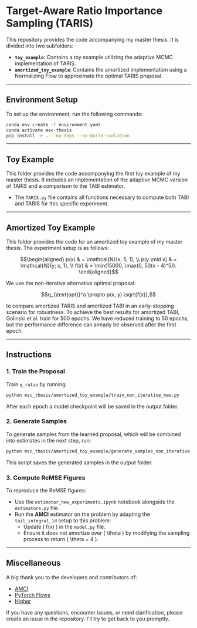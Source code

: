 # **Target-Aware Ratio Importance Sampling (TARIS)**

This repository provides the code accompanying my master thesis. It is divided into two subfolders: 

- **`toy_example`**: Contains a toy example utilizing the adaptive MCMC implementation of TARIS.  
- **`amortized_toy_example`**: Contains the amortized implementation using a Normalizing Flow to approximate the optimal TARIS proposal.

---

## **Environment Setup**

To set up the environment, run the following commands:

```bash
conda env create -f environment.yaml
conda activate msc-thesis
pip install -e . --no-deps --no-build-isolation
```

---

## **Toy Example**

This folder provides the code accompanying the first toy example of my master thesis. It includes an implementation of the adaptive MCMC version of TARIS and a comparison to the TABI estimator.  

- The `TARIS.py` file contains all functions necessary to compute both TABI and TARIS for this specific experiment.

---

## **Amortized Toy Example**

This folder provides the code for an amortized toy example of my master thesis. The experiment setup is as follows:

```math
\begin{aligned}
   p(x) & = \mathcal{N}(x; 5, 1), \\ 
   p(y \mid x) & = \mathcal{N}(y; x, 1), \\ 
   f(x) & = \min(15000, \max(0, 50(x - 4)^5)).
\end{aligned}
```

We use the non-iterative alternative optimal proposal:  
```math
q_{\text{opt}}^a \propto p(x, y) \sqrt{f(x)},
```  
to compare amortized TARIS and amortized TABI in an early-stopping scenario for robustness. To achieve the best results for amortized TABI, Golinski et al. train for 500 epochs. We have reduced training to 50 epochs, but the performance difference can already be observed after the first epoch.

---

## **Instructions**

### 1. Train the Proposal
Train `q_ratio` by running:
```bash
python msc_thesis/amortized_toy_example/train_non_iterative_new.py
```
After each epoch a model checkpoint will be saved in the output folder.

### 2. Generate Samples
To generate samples from the learned proposal, which will be combined into estimates in the next step, run:
```bash
python msc_thesis/amortized_toy_example/generate_samples_non_iterative_new.py msc_thesis/amortized_toy_example/config_1d_non_iterative.yaml
```

This script saves the generated samples in the output folder.

### 3. Compute ReMSE Figures
To reproduce the ReMSE figures:  
- Use the `estimator_new_experiments.ipynb` notebook alongside the `estimators.py` file.  
- Run the **AMCI** estimator on the problem by adapting the `tail_integral_1d` setup to this problem:  
  - Update \( f(x) \) in the `model.py` file.  
  - Ensure it does not amortize over \( \theta \) by modifying the sampling process to return \( \theta = 4 \).

---

## **Miscellaneous**

A big thank you to the developers and contributors of:  
- [AMCI](https://github.com/talesa/amci)  
- [PyTorch Flows](https://github.com/ikostrikov/pytorch-flows)  
- [Higher](https://github.com/facebookresearch/higher)

If you have any questions, encounter issues, or need clarification, please create an issue in the repository. I'll try to get back to you promptly.

